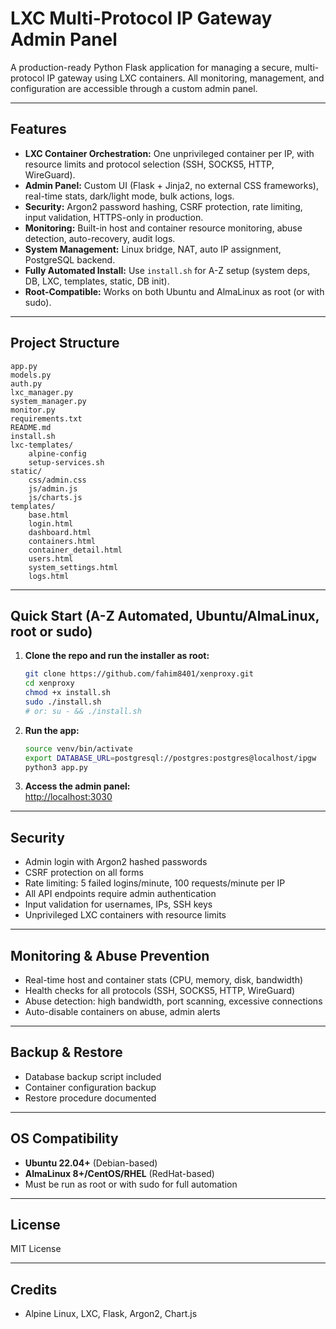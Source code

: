 # LXC Multi-Protocol IP Gateway Admin Panel

A production-ready Python Flask application for managing a secure, multi-protocol IP gateway using LXC containers. All monitoring, management, and configuration are accessible through a custom admin panel.

---

## Features

- **LXC Container Orchestration:** One unprivileged container per IP, with resource limits and protocol selection (SSH, SOCKS5, HTTP, WireGuard).
- **Admin Panel:** Custom UI (Flask + Jinja2, no external CSS frameworks), real-time stats, dark/light mode, bulk actions, logs.
- **Security:** Argon2 password hashing, CSRF protection, rate limiting, input validation, HTTPS-only in production.
- **Monitoring:** Built-in host and container resource monitoring, abuse detection, auto-recovery, audit logs.
- **System Management:** Linux bridge, NAT, auto IP assignment, PostgreSQL backend.
- **Fully Automated Install:** Use `install.sh` for A-Z setup (system deps, DB, LXC, templates, static, DB init).
- **Root-Compatible:** Works on both Ubuntu and AlmaLinux as root (or with sudo).

---

## Project Structure

```
app.py
models.py
auth.py
lxc_manager.py
system_manager.py
monitor.py
requirements.txt
README.md
install.sh
lxc-templates/
    alpine-config
    setup-services.sh
static/
    css/admin.css
    js/admin.js
    js/charts.js
templates/
    base.html
    login.html
    dashboard.html
    containers.html
    container_detail.html
    users.html
    system_settings.html
    logs.html
```

---

## Quick Start (A-Z Automated, Ubuntu/AlmaLinux, root or sudo)

1. **Clone the repo and run the installer as root:**
    ```bash
    git clone https://github.com/fahim8401/xenproxy.git
    cd xenproxy
    chmod +x install.sh
    sudo ./install.sh
    # or: su - && ./install.sh
    ```

2. **Run the app:**
    ```bash
    source venv/bin/activate
    export DATABASE_URL=postgresql://postgres:postgres@localhost/ipgw
    python3 app.py
    ```

3. **Access the admin panel:**  
   [http://localhost:3030](http://localhost:3030)

---

## Security

- Admin login with Argon2 hashed passwords
- CSRF protection on all forms
- Rate limiting: 5 failed logins/minute, 100 requests/minute per IP
- All API endpoints require admin authentication
- Input validation for usernames, IPs, SSH keys
- Unprivileged LXC containers with resource limits

---

## Monitoring & Abuse Prevention

- Real-time host and container stats (CPU, memory, disk, bandwidth)
- Health checks for all protocols (SSH, SOCKS5, HTTP, WireGuard)
- Abuse detection: high bandwidth, port scanning, excessive connections
- Auto-disable containers on abuse, admin alerts

---

## Backup & Restore

- Database backup script included
- Container configuration backup
- Restore procedure documented

---

## OS Compatibility

- **Ubuntu 22.04+** (Debian-based)
- **AlmaLinux 8+/CentOS/RHEL** (RedHat-based)
- Must be run as root or with sudo for full automation

---

## License

MIT License

---

## Credits

- Alpine Linux, LXC, Flask, Argon2, Chart.js
